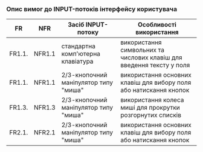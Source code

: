 ### Опис вимог до INPUT-потоків інтерфейсу користувача
|FR|NFR|Засіб INPUT-потоку|Особливості використання|
|--|---|------------------|------------------------|
|FR1.1.|NFR1.1|стандартна комп'ютерна клавіатура|використання символьних та числових клавіш для введення тексту у поля|
|FR1.1.|NFR1.1|2/3-кнопочний маніпулятор типу "миша"|використання основних клавіш для вибору поля або натискання кнопок|
|FR1.3.|NFR1.3|2/3-кнопочний маніпулятор типу "миша"|використання колеса миші для прокрутки розгорнутих списків|
|FR2.1.|NFR2.1|2/3-кнопочний маніпулятор типу "миша"|використання основних клавіш для вибору поля або натискання кнопок|
